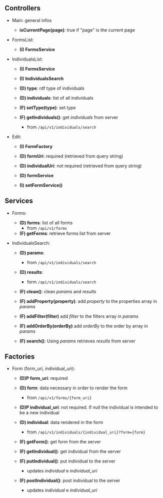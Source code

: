 ## Controllers

- Main: general infos
    - **isCurrentPage(page)**: true if "page" is the current page


- FormsList:
    - **(I) FormsService**
 

- IndividualsList:
    - **(I) FormsService**
    - **(I) IndividualsSearch**
 
    - **(D) type**: rdf type of individuals
    - **(D) individuals**: list of all individuals
 
    - **(F) setType(type)**: set _type_
    - **(F) getIndividuals()**: get _individuals_ from server
        - from `/api/v1/individuals/search`


- Edit:
    - **(I) FormFactory**
 
    - **(D) formUri**: required (retrieved from query string)
    - **(D) individualUri**: not required (retrieved from query string)
    - **(D) formService**
 
    - **(I) setFormService()**

## Services

- Forms:
    - **(D) forms**: list of all forms
        - from `/api/v1/forms`
    - **(F) getForms**: retrieve forms list from server


- IndividualsSearch:
    - **(D) params**: 
        - from `/api/v1/individuals/search`
    - **(D) results**:
        - form `/api/v1/individuals/search`
  
    - **(F) clean()**: clean _params_ and _results_
    - **(F) addProperty(property)**: add _property_ to the properties array in _params_
    - **(F) addFilter(filter)** add _filter_ to the filters array in _params_
    - **(F) addOrderBy(orderBy)** add _orderBy_ to the order by array in _params_
    - **(F) search()**: Using _params_ retrieves _results_ from server

## Factories

- Form (form_uri, individual_uri):
    - **(D)P form_uri**: required
    - **(D) form**: data necessary in order to render the form
        - from `/api/v1/forms/{form_uri}`
    - **(D)P individual_uri**: not required. If null the individual is intended to
 	  be a new individual
    - **(D) individual**: data rendered in the form
        - from `/api/v1/individuals/{individual_uri}?form={form}`
  
    - **(F) getForm()**: get form from the server
    - **(F) getIndividual()**: get individual from the server
    - **(F) putIndividual()**: put individual to the server
        - updates _individual_ e _individual_uri_
    - **(F) postIndividual()**: post individual to the server
        - updates _individual_ e _individual_uri_
